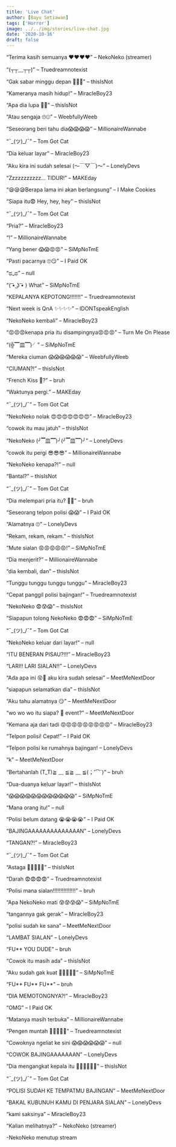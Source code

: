 ```yaml
---
title: 'Live Chat'
author: [Bayu Setiawan]
tags: ['Horror']
image: ../../img/stories/live-chat.jpg
date: '2020-10-16'
draft: false
---
```

“Terima kasih semuanya ❤❤❤❤” – NekoNeko (streamer)

“(┬┬﹏┬┬)” – Truedreamnotexist

“Gak sabar minggu depan 👏👏👏” – thisIsNot

“Kameranya masih hidup!” – MiracleBoy23

“Apa dia lupa 🤷‍♂‍” – thisIsNot

“Atau sengaja 🙄😍” – WeebfullyWeeb

“Seseorang beri tahu dia😱😱😱😱” – MillionaireWannabe

“¯\_(ツ)_/¯” – Tom Got Cat

“Dia keluar layar” – MiracleBoy23

“Aku kira ini sudah selesai (～￣▽￣)～” – LonelyDevs

“Zzzzzzzzzzz… TIDUR!” – MAKEday

“😪😪😪Berapa lama ini akan berlangsung” – I Make Cookies

“Siapa itu😨 Hey, hey, hey” – thisIsNot

“¯\_(ツ)_/¯” – Tom Got Cat

“Pria?” – MiracleBoy23

“!” – MillionaireWannabe

“Yang bener 😱😱😡😡” – SiMpNoTmE

“Pasti pacarnya 🙄😏” – I Paid OK

“ಥ_ಥ” – null

“( ͡• ͜ʖ ͡• ) What” – SiMpNoTmE

“KEPALANYA KEPOTONG!!!!!!!” – Truedreamnotexist

“Next week is QnA ✨✨✨✨” – IDONTspeakEnglish

“NekoNeko kembali” – MiracleBoy23

“😡😡😡kenapa pria itu disampingnya😡😡😡” – Turn Me On Please

“(╬▔皿▔)╯” – SiMpNoTmE

“Mereka ciuman 😱😱😱😱😱😱” – WeebfullyWeeb

“CIUMAN?!” – thisIsNot

“French Kiss 🤔?” – bruh

“Waktunya pergi.” – MAKEday

“¯\_(ツ)_/¯” – Tom Got Cat

“NekoNeko nolak 😍😍😍😍😍😍😍” – MiracleBoy23

“cowok itu mau jatuh” – thisIsNot

“NekoNeko (╯▔皿▔)╯(╯▔皿▔)╯” – LonelyDevs

“cowok itu pergi 😎😎😎” – MillionaireWannabe

“NekoNeko kenapa?!” – null

“Bantal?” – thisIsNot

“¯\_(ツ)_/¯” – Tom Got Cat

“Dia melempari pria itu? 🤷‍♀‍” – bruh

“Seseorang telpon polisi 😱😱” – I Paid OK

“Alamatnya 🙄” – LonelyDevs

“Rekam, rekam, rekam.” – thisIsNot

“Mute sialan 😡😡😡😡😡!” – SiMpNoTmE

“Dia menjerit?” – MillionaireWannabe

“dia kembali, dan” – thisIsNot

“Tunggu tunggu tunggu tunggu” – MiracleBoy23

“Cepat panggil polisi bajingan!” – Truedreamnotexist

“NekoNeko 😨😰😱” – thisIsNot

“Siapapun tolong NekoNeko 😨😨😨” – SiMpNoTmE

“¯\_(ツ)_/¯” – Tom Got Cat

“NekoNeko keluar dari layar!” – null

“ITU BENERAN PISAU?!!!” – MiracleBoy23

“LARI!! LARI SIALAN!!” – LonelyDevs

“Ada apa ini 😵🥱 aku kira sudah selesai” – MeetMeNextDoor

“siapapun selamatkan dia” – thisIsNot

“Aku tahu alamatnya 😏” – MeetMeNextDoor

“wo wo wo itu siapa? 🤔 event?” – MeetMeNextDoor

“Kemana aja dari tadi 😡😡😡😡😡😡😡😡😡” – MiracleBoy23

“Telpon polisi! Cepat!” – I Paid OK

“Telpon polisi ke rumahnya bajingan! – LonelyDevs

“k” –  MeetMeNextDoor

“Bertahanlah (T_T)≧ ﹏ ≦≧ ﹏ ≦(；′⌒`)” – bruh

“Dua-duanya keluar layar!” – thisIsNot

“😱😱😱😱😱😱😱😱😱😱😱😱” – SiMpNoTmE

“Mana orang itu!” – null

“Polisi belum datang 😭😭😭😭” – I Paid OK

“BAJINGAAAAAAAAAAAAAAN” – LonelyDevs

“TANGAN?!” – MiracleBoy23

“¯\_(ツ)_/¯” – Tom Got Cat

“Astaga 🤢🤢🤢🤢🤮” – thisIsNot

“Darah 😨😨😨😨” – Truedreamnotexist

“Polisi mana sialan!!!!!!!!!!!!!!!” – bruh

“Apa NekoNeko mati 😰😰😰😱” – SiMpNoTmE

“tangannya gak gerak” – MiracleBoy23

“polisi sudah ke sana” – MeetMeNextDoor

“LAMBAT SIALAN” – LonelyDevs

“FU** YOU DUDE” – bruh

“Cowok itu masih ada” – thisIsNot

“Aku sudah gak kuat 🤢🤢🤢🤢🤮” – SiMpNoTmE

“FU** FU** FU**” – bruh

“DIA MEMOTONGNYA?!” – MiracleBoy23

“OMG” – I Paid OK

“Matanya masih terbuka” – MillionaireWannabe

“Pengen muntah 🤢🤢🤢🤮😡” – Truedreamnotexist

“Cowoknya ngeliat ke sini 😱😱😱😱😱😱” – null

“COWOK BAJINGAAAAAAAN” – LonelyDevs

“Dia mengangkat kepala itu 🤮🤮🤮🤮🤮🤮” –  thisIsNot

“¯\_(ツ)_/¯” – Tom Got Cat

“POLISI SUDAH KE TEMPATMU BAJINGAN” – MeetMeNextDoor

“BAKAL KUBUNUH KAMU DI PENJARA SIALAN” – LonelyDevs

“kami saksinya” – MiracleBoy23

“Kalian melihatnya?” – NekoNeko (streamer)

-NekoNeko menutup stream
